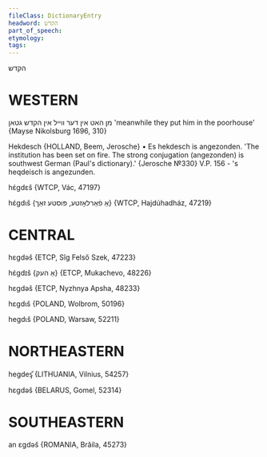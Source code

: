 ```yaml
---
fileClass: DictionaryEntry
headword: הקדש
part_of_speech: 
etymology: 
tags: 
---
```

הקדש

WESTERN
========

מן האט אין דער ווייל אין הקדש גטאן
'meanwhile they put him in the poorhouse'
{Mayse Nikolsburg 1696, 310}

Hekdesch {HOLLAND, Beem, Jerosche}
	•	Es hekdesch is angezonden. 'The institution has been set on fire. The strong conjugation (angezonden) is southwest German (Paul's dictionary).' {Jerosche №330}
V.P. 156 - 's heqdeisch is angezunden.

hɛ́gdɛš {WTCP, Vác, 47197}

hɛ́gdɩš {אַ פֿאַרלאָזטע, פּוסטע זאַך} {WTCP, Hajdúhadház, 47219}

CENTRAL
========

hɛgdəš {ETCP, Sîg Felső Szek, 47223}

hɛ́gdɪš {אַ העק} {ETCP, Mukachevo, 48226}

hɛgdəš {ETCP, Nyzhnya Apsha, 48233}

hɛgdɩš {POLAND, Wolbrom, 50196}

hegdɩš {POLAND, Warsaw, 52211}

NORTHEASTERN
==============

hegdeᶊ̌ {LITHUANIA, Vilnius, 54257}

hɛgdəš {BELARUS, Gomel, 52314}

SOUTHEASTERN
==============

an ɛgdəš {ROMANIA, Brăila, 45273}